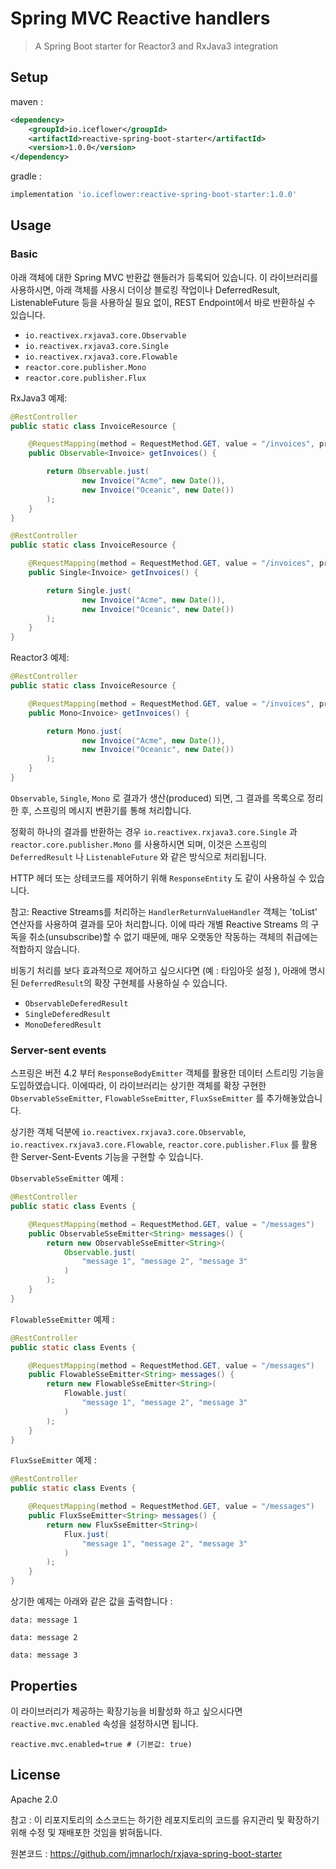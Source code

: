 # Spring MVC Reactive handlers

> A Spring Boot starter for Reactor3 and RxJava3 integration


## Setup


maven : 
```xml
<dependency>
	<groupId>io.iceflower</groupId>
	<artifactId>reactive-spring-boot-starter</artifactId>
	<version>1.0.0</version>
</dependency>
```

gradle : 
```groovy
implementation 'io.iceflower:reactive-spring-boot-starter:1.0.0'
```

## Usage

### Basic

아래 객체에 대한 Spring MVC 반환값 핸들러가 등록되어 있습니다.
이 라이브러리를 사용하시면, 아래 객체를 사용시 더이상 블로킹 작업이나 DeferredResult, ListenableFuture 등을 사용하실 필요 없이, REST Endpoint에서 바로 반환하실 수 있습니다.

- `io.reactivex.rxjava3.core.Observable`
- `io.reactivex.rxjava3.core.Single`
- `io.reactivex.rxjava3.core.Flowable`
- `reactor.core.publisher.Mono`
- `reactor.core.publisher.Flux`

RxJava3 예제:

```java
@RestController
public static class InvoiceResource {

    @RequestMapping(method = RequestMethod.GET, value = "/invoices", produces = MediaType.APPLICATION_JSON_VALUE)
    public Observable<Invoice> getInvoices() {

        return Observable.just(
                new Invoice("Acme", new Date()),
                new Invoice("Oceanic", new Date())
        );
    }
}
```
```java
@RestController
public static class InvoiceResource {

    @RequestMapping(method = RequestMethod.GET, value = "/invoices", produces = MediaType.APPLICATION_JSON_VALUE)
    public Single<Invoice> getInvoices() {

        return Single.just(
                new Invoice("Acme", new Date()),
                new Invoice("Oceanic", new Date())
        );
    }
}
```

Reactor3 예제:
```java
@RestController
public static class InvoiceResource {

    @RequestMapping(method = RequestMethod.GET, value = "/invoices", produces = MediaType.APPLICATION_JSON_VALUE)
    public Mono<Invoice> getInvoices() {

        return Mono.just(
                new Invoice("Acme", new Date()),
                new Invoice("Oceanic", new Date())
        );
    }
}
```

`Observable`, `Single`, `Mono` 로 결과가 생산(produced) 되면, 그 결과를 목록으로 정리한 후, 스프링의 메시지 변환기를 통해 처리합니다.

정확히 하나의 결과를 반환하는 경우 `io.reactivex.rxjava3.core.Single` 과 `reactor.core.publisher.Mono` 를 사용하시면 되며, 이것은 스프링의 `DeferredResult` 나 `ListenableFuture` 와 같은 방식으로 처리됩니다.

HTTP 헤더 또는 상테코드를 제어하기 위해 `ResponseEntity` 도 같이 사용하실 수 있습니다.
 
참고: Reactive Streams를 처리하는 `HandlerReturnValueHandler` 객체는 'toList' 연산자를 사용하여 결과를 모아 처리합니다. 
이에 따라 개별 Reactive Streams 의 구독을 취소(unsubscribe)할 수 없기 때문에, 매우 오랫동안 작동하는 객체의 취급에는 적합하지 않습니다.

비동기 처리를 보다 효과적으로 제어하고 싶으시다면 (예 : 타임아웃 설정 ), 아래에 명시된 `DeferredResult`의 확장 구현체를 사용하실 수 있습니다.
- `ObservableDeferedResult`
- `SingleDeferedResult`
- `MonoDeferedResult`

### Server-sent events

스프링은 버전 4.2 부터 `ResponseBodyEmitter` 객체를 활용한 데이터 스트리밍 기능을 도입하였습니다.
이에따라, 이 라이브러리는 상기한 객체를 확장 구현한 `ObservableSseEmitter`, `FlowableSseEmitter`, `FluxSseEmitter` 를 추가해놓았습니다.

상기한 객체 덕분에 `io.reactivex.rxjava3.core.Observable`, `io.reactivex.rxjava3.core.Flowable`, `reactor.core.publisher.Flux` 를 활용한 Server-Sent-Events 기능을 구현할 수 있습니다.

`ObservableSseEmitter` 예제 :
```java
@RestController
public static class Events {

    @RequestMapping(method = RequestMethod.GET, value = "/messages")
    public ObservableSseEmitter<String> messages() {
        return new ObservableSseEmitter<String>(
            Observable.just(
                "message 1", "message 2", "message 3"
            )
        );
    }
}
```

`FlowableSseEmitter` 예제 :
```java
@RestController
public static class Events {

    @RequestMapping(method = RequestMethod.GET, value = "/messages")
    public FlowableSseEmitter<String> messages() {
        return new FlowableSseEmitter<String>(
            Flowable.just(
                "message 1", "message 2", "message 3"
            )
        );
    }
}
```

`FluxSseEmitter` 예제 :
```java
@RestController
public static class Events {

    @RequestMapping(method = RequestMethod.GET, value = "/messages")
    public FluxSseEmitter<String> messages() {
        return new FluxSseEmitter<String>(
            Flux.just(
                "message 1", "message 2", "message 3"
            )
        );
    }
}
```

상기한 예제는 아래와 같은 값을 출력합니다 :

```
data: message 1

data: message 2

data: message 3
```


## Properties

이 라이브러리가 제공하는 확장기능을 비활성화 하고 싶으시다면 `reactive.mvc.enabled` 속성을 설정하시면 됩니다.

```
reactive.mvc.enabled=true # (기본값: true)
```

## License

Apache 2.0

참고 : 이 리포지토리의 소스코드는 하기한 레포지토리의 코드를 유지관리 및 확장하기 위해 수정 및 재배포한 것임을 밝혀둡니다.

원본코드 : https://github.com/jmnarloch/rxjava-spring-boot-starter 
